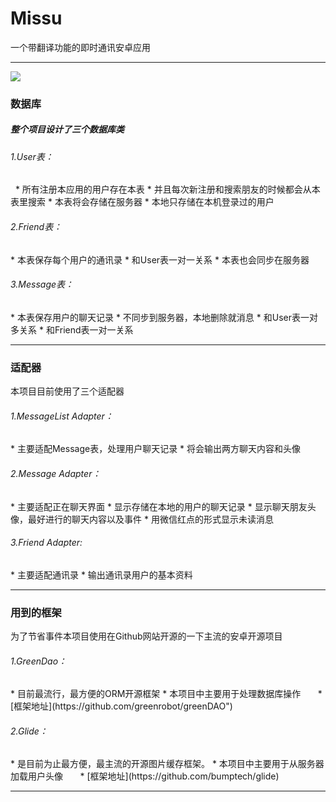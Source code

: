 # Missu
一个带翻译功能的即时通讯安卓应用
_____________________________
![](https://github.com/qolpanjan/Missu/raw/img/1.png)


<h3>数据库</h3>
<h5>整个项目设计了三个数据库类</h5>
<h6>1.User表：</h6>
    * 所有注册本应用的用户存在本表
    * 并且每次新注册和搜索朋友的时候都会从本表里搜索
    * 本表将会存储在服务器
    * 本地只存储在本机登录过的用户
<h6>2.Friend表：</h6>
    * 本表保存每个用户的通讯录
    * 和User表一对一关系
    * 本表也会同步在服务器
<h6>3.Message表：</h6>
    * 本表保存用户的聊天记录
    * 不同步到服务器，本地删除就消息
    * 和User表一对多关系
    * 和Friend表一对一关系
<hr>

<h3>适配器</h3>
本项目目前使用了三个适配器
<h6>1.MessageList Adapter：</h6>
    * 主要适配Message表，处理用户聊天记录
    * 将会输出两方聊天内容和头像
<h6>2.Message Adapter：</h6>
    * 主要适配正在聊天界面
    * 显示存储在本地的用户的聊天记录
    * 显示聊天朋友头像，最好进行的聊天内容以及事件
    * 用微信红点的形式显示未读消息
<h6>3.Friend Adapter:</h6>
    * 主要适配通讯录
    * 输出通讯录用户的基本资料
<hr>


<h3>用到的框架</h3>
为了节省事件本项目使用在Github网站开源的一下主流的安卓开源项目
<h6>1.GreenDao：</h6>
        * 目前最流行，最方便的ORM开源框架
        * 本项目中主要用于处理数据库操作
        * [框架地址](https://github.com/greenrobot/greenDAO")

<h6>2.Glide：</h6>
        * 是目前为止最方便，最主流的开源图片缓存框架。
        * 本项目中主要用于从服务器加载用户头像
        * [框架地址](https://github.com/bumptech/glide)
<hr>
